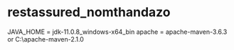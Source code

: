 # restassured_nomthandazo
JAVA_HOME  = jdk-11.0.8_windows-x64_bin
apache = apache-maven-3.6.3 or C:\apache-maven-2.1.0

